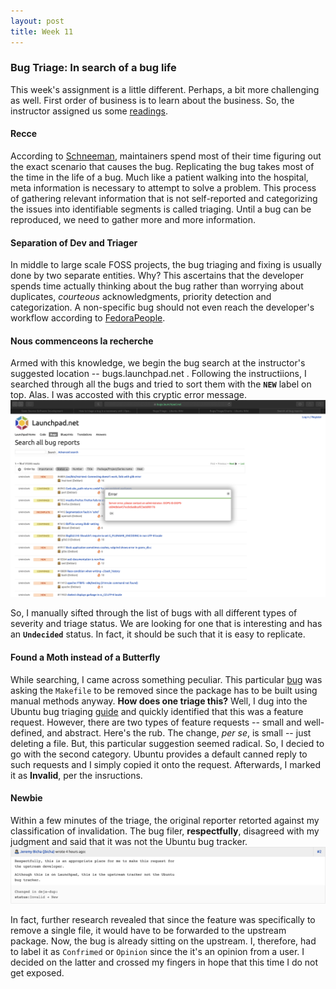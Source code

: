```yaml
---
layout: post
title: Week 11
---
```


### Bug Triage: In search of a bug life
This week's assignment is a little different. Perhaps, a bit more challenging as well. First order of business is to learn about the business. So, the instructor assigned us some [readings](http://www.compsci.hunter.cuny.edu/~sweiss/course_materials/cs_ossd/assignments/assignment_12_bug_fixing.pdf).

#### Recce
According to [Schneeman](https://opensource.com/life/16/8/how-get-bugs-fixed-open-source-software), maintainers spend most of their time figuring out the exact scenario that causes the bug. Replicating the bug takes most of the time in the life of a bug. Much like a patient walking into the hospital, meta information is necessary to attempt to solve a problem. This process of gathering relevant information that is not self-reported and categorizing the issues into identifiable segments is called triaging. Until a bug can be reproduced, we need to gather more and more information. 

#### Separation of Dev and Triager
In middle to large scale FOSS projects, the bug triaging and fixing is usually done by two separate entities. Why? This ascertains that the developer spends time actually thinking about the bug rather than worrying about duplicates, *courteous* acknowledgments, priority detection and categorization. A non-specific bug should not even reach the developer's workflow according to [FedoraPeople](https://quaid.fedorapeople.org/TOS/Practical_Open_Source_Software_Exploration/html/sn-Debugging_the_Code-Bug_Triage.html). 

#### Nous commenceons la recherche 
Armed with this knowledge, we begin the bug search at the instructor's suggested location -- bugs.launchpad.net . Following the instructiions, I searched through all the bugs and tried to sort them with the **`NEW`** label on top. Alas. I was accosted with this cryptic error message. ![Error](../images/bugTriage.png)

So, I manually sifted through the list of bugs with all different types of severity and triage status. We are looking for one that is interesting and has an **`Undecided`** status. In fact, it should be such that it is easy to replicate. 

#### Found a Moth instead of a Butterfly
While searching, I came across something peculiar. This particular [bug](https://bugs.launchpad.net/deja-dup/+bug/1808606) was asking the `Makefile` to be removed since the package has to be built using manual methods anyway. **How does one triage this?** Well, I dug into the Ubuntu bug triaging [guide](https://wiki.ubuntu.com/Bugs/Triage) and quickly identified that this was a feature request. However, there are two types of feature requests -- small and well-defined, and abstract. Here's the rub. The change, *per se*, is small -- just deleting a file. But, this particular suggestion seemed radical. So, I decied to go with the second category. Ubuntu provides a default canned reply to such requests and I simply copied it onto the request. Afterwards, I marked it as **Invalid**, per the insructions. 

#### Newbie
Within a few minutes of the triage, the original reporter retorted against my classification of invalidation. The bug filer, **respectfully**, disagreed with my judgment and said that it was not the Ubuntu bug tracker. ![N00b](../images/triageRefusal.png)

In fact, further research revealed that since the feature was specifically to remove a single file, it would have to be forwarded to the upstream package. Now, the bug is already sitting on the upstream. I, therefore, had to label it as `Confrimed` or `Opinion` since the it's an opinion from a user. I decided on the latter and crossed my fingers in hope that this time I do not get exposed. 
